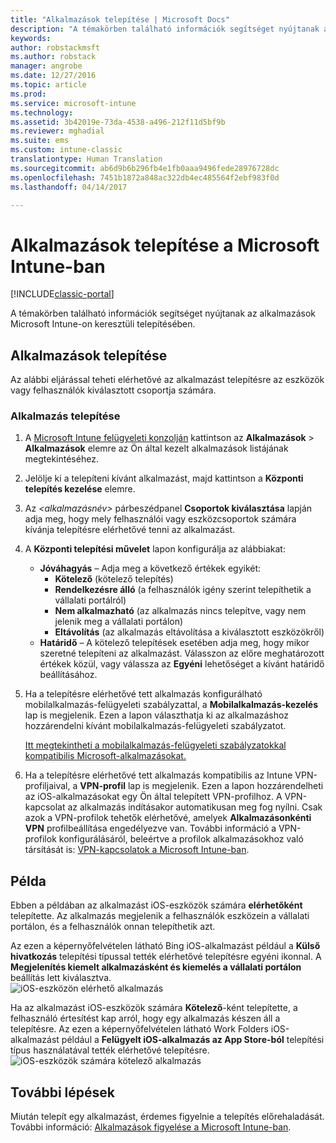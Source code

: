 ```yaml
---
title: "Alkalmazások telepítése | Microsoft Docs"
description: "A témakörben található információk segítséget nyújtanak az alkalmazások Microsoft Intune-on keresztüli telepítésében."
keywords: 
author: robstackmsft
ms.author: robstack
manager: angrobe
ms.date: 12/27/2016
ms.topic: article
ms.prod: 
ms.service: microsoft-intune
ms.technology: 
ms.assetid: 3b42019e-73da-4538-a496-212f11d5bf9b
ms.reviewer: mghadial
ms.suite: ems
ms.custom: intune-classic
translationtype: Human Translation
ms.sourcegitcommit: ab6d9b6b296fb4e1fb0aaa9496fede28976728dc
ms.openlocfilehash: 7451b1872a848ac322db4ec485564f2ebf983f0d
ms.lasthandoff: 04/14/2017

---
```

# <a name="deploy-apps-in-microsoft-intune"></a>Alkalmazások telepítése a Microsoft Intune-ban

[!INCLUDE[classic-portal](../includes/classic-portal.md)]

A témakörben található információk segítséget nyújtanak az alkalmazások Microsoft Intune-on keresztüli telepítésében.


## <a name="deploy-an-app"></a>Alkalmazások telepítése
Az alábbi eljárással teheti elérhetővé az alkalmazást telepítésre az eszközök vagy felhasználók kiválasztott csoportja számára.

### <a name="to-deploy-an-app"></a>Alkalmazás telepítése

1. A [Microsoft Intune felügyeleti konzolján](https://manage.microsoft.com) kattintson az **Alkalmazások** &gt; **Alkalmazások** elemre az Ön által kezelt alkalmazások listájának megtekintéséhez.

2.  Jelölje ki a telepíteni kívánt alkalmazást, majd kattintson a **Központi telepítés kezelése** elemre.

3.  Az *&lt;alkalmazásnév&gt;* párbeszédpanel **Csoportok kiválasztása** lapján adja meg, hogy mely felhasználói vagy eszközcsoportok számára kívánja telepítésre elérhetővé tenni az alkalmazást.

4.  A **Központi telepítési művelet** lapon konfigurálja az alábbiakat:

    - **Jóváhagyás** – Adja meg a következő értékek egyikét:
        - **Kötelező** (kötelező telepítés)
        - **Rendelkezésre álló** (a felhasználók igény szerint telepíthetik a vállalati portálról)
        - **Nem alkalmazható** (az alkalmazás nincs telepítve, vagy nem jelenik meg a vállalati portálon)
        - **Eltávolítás** (az alkalmazás eltávolítása a kiválasztott eszközökről)
    - **Határidő** – A kötelező telepítések esetében adja meg, hogy mikor szeretné telepíteni az alkalmazást. Válasszon az előre meghatározott értékek közül, vagy válassza az **Egyéni** lehetőséget a kívánt határidő beállításához.

5. Ha a telepítésre elérhetővé tett alkalmazás konfigurálható mobilalkalmazás-felügyeleti szabályzattal, a **Mobilalkalmazás-kezelés** lap is megjelenik. Ezen a lapon választhatja ki az alkalmazáshoz hozzárendelni kívánt mobilalkalmazás-felügyeleti szabályzatot.

    [Itt megtekintheti a mobilalkalmazás-felügyeleti szabályzatokkal kompatibilis Microsoft-alkalmazásokat.](https://www.microsoft.com/server-cloud/products/microsoft-intune/partners.aspx)

6. Ha a telepítésre elérhetővé tett alkalmazás kompatibilis az Intune VPN-profiljaival, a **VPN-profil** lap is megjelenik. Ezen a lapon hozzárendelheti az iOS-alkalmazásokat egy Ön által telepített VPN-profilhoz. A VPN-kapcsolat az alkalmazás indításakor automatikusan meg fog nyílni. Csak azok a VPN-profilok tehetők elérhetővé, amelyek **Alkalmazásonkénti VPN** profilbeállítása engedélyezve van.
 További információ a VPN-profilok konfigurálásáról, beleértve a profilok alkalmazásokhoz való társítását is: [ VPN-kapcsolatok a Microsoft Intune-ban](vpn-connections-in-microsoft-intune.md).

<!---
>[!TIP]
>If an end user previously installed an iOS app and you now deploy it with a deployment action of **Available**, Intune will automatically begin to manage that app with no further action required by you, or the end-user.
--->

## <a name="example"></a>Példa

Ebben a példában az alkalmazást iOS-eszközök számára **elérhetőként** telepítette.
Az alkalmazás megjelenik a felhasználók eszközein a vállalati portálon, és a felhasználók onnan telepíthetik azt.

Az ezen a képernyőfelvételen látható Bing iOS-alkalmazást például a **Külső hivatkozás** telepítési típussal tették elérhetővé telepítésre egyéni ikonnal. A **Megjelenítés kiemelt alkalmazásként és kiemelés a vállalati portálon** beállítás lett kiválasztva.  
![iOS-eszközön elérhető alkalmazás](./media/available-install-on-iOS.png)

Ha az alkalmazást iOS-eszközök számára **Kötelező**-ként telepítette, a felhasználó értesítést kap arról, hogy egy alkalmazás készen áll a telepítésre. Az ezen a képernyőfelvételen látható Work Folders iOS-alkalmazást például a **Felügyelt iOS-alkalmazás az App Store-ból** telepítési típus használatával tették elérhetővé telepítésre.  
![iOS-eszközök számára kötelező alkalmazás](./media/iOS-Required-install.PNG)

## <a name="next-steps"></a>További lépések

Miután telepít egy alkalmazást, érdemes figyelnie a telepítés előrehaladását. További információ: [Alkalmazások figyelése a Microsoft Intune-ban](monitor-apps-in-microsoft-intune.md).

